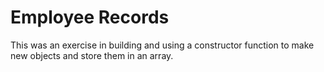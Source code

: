 # Employee Records

This was an exercise in building and using a constructor function to make new objects and store them in an array.